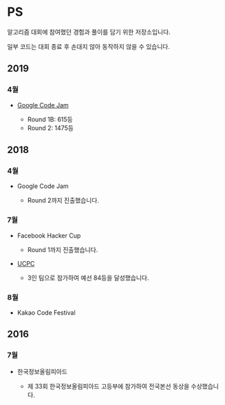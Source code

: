 # PS

알고리즘 대회에 참여했던 경험과 풀이를 담기 위한 저장소입니다.

일부 코드는 대회 종료 후 손대지 않아 동작하지 않을 수 있습니다.

## 2019

### 4월

- [Google Code Jam](Google%20Code%20Jam/2019)

  - Round 1B: 615등
  - Round 2: 1475등

## 2018

### 4월

- Google Code Jam

  - Round 2까지 진출했습니다.

### 7월

- Facebook Hacker Cup

  - Round 1까지 진출했습니다.

- [UCPC](UCPC/2018)

  - 3인 팀으로 참가하여 예선 84등을 달성했습니다.

### 8월

- Kakao Code Festival

## 2016

### 7월

- 한국정보올림피아드

  - 제 33회 한국정보올림피아드 고등부에 참가하여 전국본선 동상을 수상했습니다.
